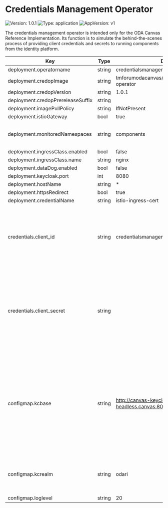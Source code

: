 # Credentials Management Operator

![Version: 1.0.1](https://img.shields.io/badge/Version-1.0.1-informational?style=flat-square) ![Type: application](https://img.shields.io/badge/Type-application-informational?style=flat-square) ![AppVersion: v1](https://img.shields.io/badge/AppVersion-v1-informational?style=flat-square)

The credentials management operator is intended only for the ODA Canvas Reference Implementation. Its function is to simulate the behind-the-scenes process of providing client credentials and secrets to running components from the identity platform.

| Key | Type | Default | Description |
|-----|------|---------|-------------|
| deployment.operatorname | string | credentialsmanagement-operator ||
| deployment.credopImage | string | tmforumodacanvas/credentialsmanagement-operator ||
| deployment.credopVersion | string | 1.0.1 |
| deployment.credopPrereleaseSuffix |string |||
| deployment.imagePullPolicy | string | IfNotPresent ||
| deployment.istioGateway | bool | true ||
| deployment.monitoredNamespaces | string | components | comma separated list of namespaces |
| deployment.ingressClass.enabled | bool | false ||
| deployment.ingressClass.name | string | nginx ||
| deployment.dataDog.enabled | bool | false ||
| deployment.keycloak.port | int | 8080 ||
| deployment.hostName | string | * ||
| deployment.httpsRedirect | bool | true ||
| deployment.credentialName | string | istio-ingress-cert ||
| credentials.client_id | string | credentialsmanagement-operator | clientId of Credentials-Management-Operator client in Keycloak, created during Keycloak installation |
| credentials.client_secret | string || secret of Credentials-Management-Operator client in Keycloak, needs to be manually retrieved from Keycloak and add it before installing the operator |
| configmap.kcbase | string | http://canvas-keycloak-headless.canvas:8083/auth | Keycloak's base url, configured according to : "http://\<oda-canvas release name\>-keycloak-headless.\<oda-canvas release namespace\>:\<keycloak http port\>/auth" |
| configmap.kcrealm | string | odari | Keycloak's realm, configured during Keycloak installation |
| configmap.loglevel | string | 20 |